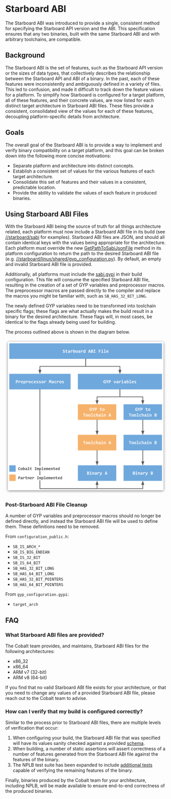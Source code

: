 # Starboard ABI

The Starboard ABI was introduced to provide a single, consistent method for
specifying the Starboard API version and the ABI. This specification ensures
that any two binaries, built with the same Starboard ABI and with arbitrary
toolchains, are compatible.

## Background

The Starboard ABI is the set of features, such as the Starboard API version or
the sizes of data types, that collectively describes the relationship between
the Starboard API and ABI of a binary. In the past, each of these features were
inconsistently and ambiguously defined in a variety of files. This led to
confusion, and made it difficult to track down the feature values for a
platform. To simplify how Starboard is configured for a target platform, all of
these features, and their concrete values, are now listed for each distinct
target architecture in Starboard ABI files. These files provide a consistent,
consolidated view of the values for each of these features, decoupling
platform-specific details from architecture.

## Goals

The overall goal of the Starboard ABI is to provide a way to implement and
verify binary compatibility on a target platform, and this goal can be broken
down into the following more concise motivations:

*   Separate platform and architecture into distinct concepts.
*   Establish a consistent set of values for the various features of each target
    architecture.
*   Consolidate this set of features and their values in a consistent,
    predictable location.
*   Provide the ability to validate the values of each feature in produced
    binaries.

## Using Starboard ABI Files

With the Starboard ABI being the source of truth for all things architecture
related, each platform must now include a Starboard ABI file in its build (see
[//starboard/sabi](https://cobalt.googlesource.com/cobalt/+/refs/heads/master/src/starboard/sabi)
for examples). Starboard ABI files are JSON, and should all contain identical
keys with the values being appropriate for the architecture. Each platform must
override the new
[GetPathToSabiJsonFile](https://cobalt.googlesource.com/cobalt/+/refs/heads/master/src/starboard/build/platform_configuration.py##339)
method in its platform configuration to return the path to the desired Starboard
ABI file (e.g.
[//starboard/linux/shared/gyp\_configuration.py](https://cobalt.googlesource.com/cobalt/+/refs/heads/master/src/starboard/linux/shared/gyp_configuration.py)).
By default, an empty and invalid Starboard ABI file is provided.

Additionally, all platforms must include the
[sabi.gypi](https://cobalt.googlesource.com/cobalt/+/refs/heads/master/src/starboard/sabi/sabi.gypi)
in their build configuration. This file will consume the specified Starboard ABI
file, resulting in the creation of a set of GYP variables and preprocessor
macros. The preprocessor macros are passed directly to the compiler and replace
the macros you might be familiar with, such as `SB_HAS_32_BIT_LONG`.

The newly defined GYP variables need to be transformed into toolchain specific
flags; these flags are what actually makes the build result in a binary for the
desired architecture. These flags will, in most cases, be identical to the flags
already being used for building. 

The process outlined above is shown in the diagram below.

![Starboard ABI Overview](resources/starboard_abi_overview.png)

### Post-Starboard ABI File Cleanup

A number of GYP variables and preprocessor macros should no longer be defined
directly, and instead the Starboard ABI file will be used to define them. These
definitions need to be removed.

From `configuration_public.h`:

*   `SB_IS_ARCH_*`
*   `SB_IS_BIG_ENDIAN`
*   `SB_IS_32_BIT`
*   `SB_IS_64_BIT`
*   `SB_HAS_32_BIT_LONG`
*   `SB_HAS_64_BIT_LONG`
*   `SB_HAS_32_BIT_POINTERS`
*   `SB_HAS_64_BIT_POINTERS`

From `gyp_configuration.gypi`:

*   `target_arch`

## FAQ

### What Starboard ABI files are provided?

The Cobalt team provides, and maintains, Starboard ABI files for the following
architectures:

*   x86\_32
*   x86\_64
*   ARM v7 (32-bit)
*   ARM v8 (64-bit)

If you find that no valid Starboard ABI file exists for your architecture, or
that you need to change any values of a provided Starboard ABI file, please
reach out to the Cobalt team to advise.

### How can I verify that my build is configured correctly?

Similar to the process prior to Starboard ABI files, there are multiple levels
of verification that occur:

1.  When configuring your build, the Starboard ABI file that was specified will
    have its values sanity checked against a provided
    [schema](https://cobalt.googlesource.com/cobalt/+/refs/heads/master/src/starboard/sabi/sabi.schema.json).
1.  When building, a number of static assertions will assert correctness of a
    number of features generated from the Starboard ABI file against the
    features of the binary.
1.  The NPLB test suite has been expanded to include [additional
    tests](https://cobalt.googlesource.com/cobalt/+/refs/heads/master/src/starboard/nplb/sabi/)
    capable of verifying the remaining features of the binary.

Finally, binaries produced by the Cobalt team for your architecture, including
NPLB, will be made available to ensure end-to-end correctness of the produced
binaries.